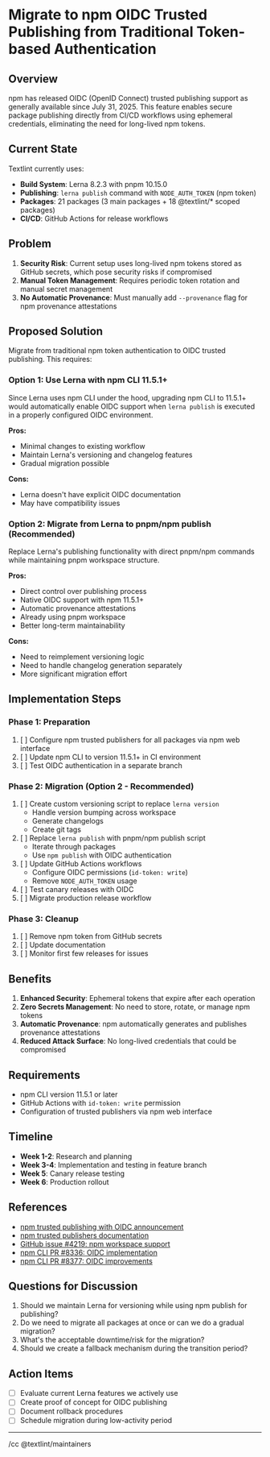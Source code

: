 # Migrate to npm OIDC Trusted Publishing from Traditional Token-based Authentication

## Overview

npm has released OIDC (OpenID Connect) trusted publishing support as generally available since July 31, 2025. This feature enables secure package publishing directly from CI/CD workflows using ephemeral credentials, eliminating the need for long-lived npm tokens.

## Current State

Textlint currently uses:
- **Build System**: Lerna 8.2.3 with pnpm 10.15.0
- **Publishing**: `lerna publish` command with `NODE_AUTH_TOKEN` (npm token)
- **Packages**: 21 packages (3 main packages + 18 @textlint/* scoped packages)
- **CI/CD**: GitHub Actions for release workflows

## Problem

1. **Security Risk**: Current setup uses long-lived npm tokens stored as GitHub secrets, which pose security risks if compromised
2. **Manual Token Management**: Requires periodic token rotation and manual secret management
3. **No Automatic Provenance**: Must manually add `--provenance` flag for npm provenance attestations

## Proposed Solution

Migrate from traditional npm token authentication to OIDC trusted publishing. This requires:

### Option 1: Use Lerna with npm CLI 11.5.1+
Since Lerna uses npm CLI under the hood, upgrading npm CLI to 11.5.1+ would automatically enable OIDC support when `lerna publish` is executed in a properly configured OIDC environment.

**Pros:**
- Minimal changes to existing workflow
- Maintain Lerna's versioning and changelog features
- Gradual migration possible

**Cons:**
- Lerna doesn't have explicit OIDC documentation
- May have compatibility issues

### Option 2: Migrate from Lerna to pnpm/npm publish (Recommended)
Replace Lerna's publishing functionality with direct pnpm/npm commands while maintaining pnpm workspace structure.

**Pros:**
- Direct control over publishing process
- Native OIDC support with npm 11.5.1+
- Automatic provenance attestations
- Already using pnpm workspace
- Better long-term maintainability

**Cons:**
- Need to reimplement versioning logic
- Need to handle changelog generation separately
- More significant migration effort

## Implementation Steps

### Phase 1: Preparation
1. [ ] Configure npm trusted publishers for all packages via npm web interface
2. [ ] Update npm CLI to version 11.5.1+ in CI environment
3. [ ] Test OIDC authentication in a separate branch

### Phase 2: Migration (Option 2 - Recommended)
1. [ ] Create custom versioning script to replace `lerna version`
   - Handle version bumping across workspace
   - Generate changelogs
   - Create git tags
2. [ ] Replace `lerna publish` with pnpm/npm publish script
   - Iterate through packages
   - Use `npm publish` with OIDC authentication
3. [ ] Update GitHub Actions workflows
   - Configure OIDC permissions (`id-token: write`)
   - Remove `NODE_AUTH_TOKEN` usage
4. [ ] Test canary releases with OIDC
5. [ ] Migrate production release workflow

### Phase 3: Cleanup
1. [ ] Remove npm token from GitHub secrets
2. [ ] Update documentation
3. [ ] Monitor first few releases for issues

## Benefits

1. **Enhanced Security**: Ephemeral tokens that expire after each operation
2. **Zero Secrets Management**: No need to store, rotate, or manage npm tokens
3. **Automatic Provenance**: npm automatically generates and publishes provenance attestations
4. **Reduced Attack Surface**: No long-lived credentials that could be compromised

## Requirements

- npm CLI version 11.5.1 or later
- GitHub Actions with `id-token: write` permission
- Configuration of trusted publishers via npm web interface

## Timeline

- **Week 1-2**: Research and planning
- **Week 3-4**: Implementation and testing in feature branch
- **Week 5**: Canary release testing
- **Week 6**: Production rollout

## References

- [npm trusted publishing with OIDC announcement](https://github.blog/changelog/2025-07-31-npm-trusted-publishing-with-oidc-is-generally-available/)
- [npm trusted publishers documentation](https://docs.npmjs.com/trusted-publishers/)
- [GitHub issue #4219: npm workspace support](https://github.com/lerna/lerna/issues/4219)
- [npm CLI PR #8336: OIDC implementation](https://github.com/npm/cli/pull/8336)
- [npm CLI PR #8377: OIDC improvements](https://github.com/npm/cli/pull/8377)

## Questions for Discussion

1. Should we maintain Lerna for versioning while using npm publish for publishing?
2. Do we need to migrate all packages at once or can we do a gradual migration?
3. What's the acceptable downtime/risk for the migration?
4. Should we create a fallback mechanism during the transition period?

## Action Items

- [ ] Evaluate current Lerna features we actively use
- [ ] Create proof of concept for OIDC publishing
- [ ] Document rollback procedures
- [ ] Schedule migration during low-activity period

---

/cc @textlint/maintainers